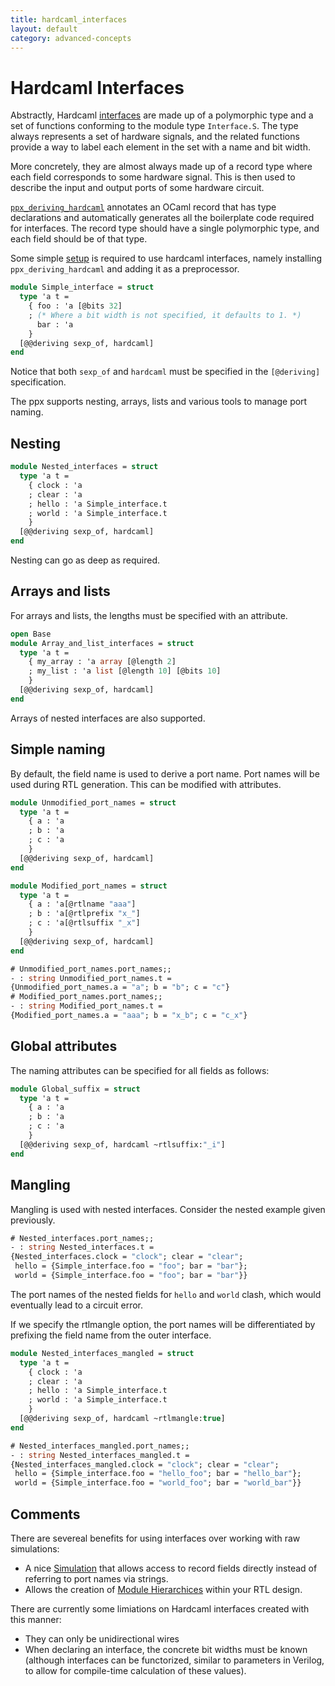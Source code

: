 ```yaml
---
title: hardcaml_interfaces
layout: default
category: advanced-concepts
---
```

# Hardcaml Interfaces

<!--
```ocaml
# Hardcaml.Caller_id.set_mode Disabled
- : unit = ()
```
-->

Abstractly, Hardcaml
[interfaces](https://ocaml.janestreet.com/ocaml-core/latest/doc/hardcaml/Hardcaml/Interface/index.html)
are made up of a polymorphic type and
a set of functions conforming to the module type `Interface.S`. The
type always represents a set of hardware signals, and the related
functions provide a way to label each element in the set with a name
and bit width.

More concretely, they are almost always made up of a record type where
each field corresponds to some hardware signal. This is then used to
describe the input and output ports of some hardware circuit.

[`ppx_deriving_hardcaml`](https://github.com/janestreet/ppx_deriving_hardcaml)
annotates an OCaml record that has type declarations
and automatically generates all the boilerplate code required for
interfaces. The record type should have a single polymorphic type, and
each field should be of that type.

Some simple [setup](installing_with_opam.md) is required to use
hardcaml interfaces, namely installing `ppx_deriving_hardcaml` and
adding it as a preprocessor.

```ocaml
module Simple_interface = struct
  type 'a t =
    { foo : 'a [@bits 32]
    ; (* Where a bit width is not specified, it defaults to 1. *)
      bar : 'a
    }
  [@@deriving sexp_of, hardcaml]
end
```

Notice that both `sexp_of` and `hardcaml` must be specified in the
`[@deriving]` specification.

The ppx supports nesting, arrays, lists and various tools to manage
port naming.

## Nesting

```ocaml
module Nested_interfaces = struct
  type 'a t =
    { clock : 'a
    ; clear : 'a
    ; hello : 'a Simple_interface.t
    ; world : 'a Simple_interface.t
    }
  [@@deriving sexp_of, hardcaml]
end
```

Nesting can go as deep as required.

## Arrays and lists

For arrays and lists, the lengths must be specified with an attribute.

```ocaml
open Base
module Array_and_list_interfaces = struct
  type 'a t =
    { my_array : 'a array [@length 2]
    ; my_list : 'a list [@length 10] [@bits 10]
    }
  [@@deriving sexp_of, hardcaml]
end
```

Arrays of nested interfaces are also supported.

## Simple naming

By default, the field name is used to derive a port name. Port names
will be used during RTL generation. This can be modified with
attributes.

```ocaml
module Unmodified_port_names = struct
  type 'a t =
    { a : 'a
    ; b : 'a
    ; c : 'a
    }
  [@@deriving sexp_of, hardcaml]
end
```

```ocaml
module Modified_port_names = struct
  type 'a t =
    { a : 'a[@rtlname "aaa"]
    ; b : 'a[@rtlprefix "x_"]
    ; c : 'a[@rtlsuffix "_x"]
    }
  [@@deriving sexp_of, hardcaml]
end
```

```ocaml
# Unmodified_port_names.port_names;;
- : string Unmodified_port_names.t =
{Unmodified_port_names.a = "a"; b = "b"; c = "c"}
# Modified_port_names.port_names;;
- : string Modified_port_names.t =
{Modified_port_names.a = "aaa"; b = "x_b"; c = "c_x"}
```

## Global attributes

The naming attributes can be specified for all fields as follows:

```ocaml
module Global_suffix = struct
  type 'a t =
    { a : 'a
    ; b : 'a
    ; c : 'a
    }
  [@@deriving sexp_of, hardcaml ~rtlsuffix:"_i"]
end
```
## Mangling

Mangling is used with nested interfaces.  Consider the nested example given previously.

```ocaml
# Nested_interfaces.port_names;;
- : string Nested_interfaces.t =
{Nested_interfaces.clock = "clock"; clear = "clear";
 hello = {Simple_interface.foo = "foo"; bar = "bar"};
 world = {Simple_interface.foo = "foo"; bar = "bar"}}
```

The port names of the nested fields for `hello` and `world` clash, which
would eventually lead to a circuit error.

If we specify the rtlmangle option, the port names will be
differentiated by prefixing the field name from the outer interface.

```ocaml
module Nested_interfaces_mangled = struct
  type 'a t =
    { clock : 'a
    ; clear : 'a
    ; hello : 'a Simple_interface.t
    ; world : 'a Simple_interface.t
    }
  [@@deriving sexp_of, hardcaml ~rtlmangle:true]
end
```

```ocaml
# Nested_interfaces_mangled.port_names;;
- : string Nested_interfaces_mangled.t =
{Nested_interfaces_mangled.clock = "clock"; clear = "clear";
 hello = {Simple_interface.foo = "hello_foo"; bar = "hello_bar"};
 world = {Simple_interface.foo = "world_foo"; bar = "world_bar"}}
```

## Comments

There are severeal benefits for using interfaces over working with raw
simulations:

- A nice [Simulation](simulation.md) that allows access to record
  fields directly instead of referring to port names via strings.
- Allows the creation of [Module Hierarchices](module_hierarchy.md)
  within your RTL design.

There are currently some limiations on Hardcaml interfaces created
with this manner:

- They can only be unidirectional wires
- When declaring an interface, the concrete bit widths must be known
  (although interfaces can be functorized, similar to parameters in
  Verilog, to allow for compile-time calculation of these values).
